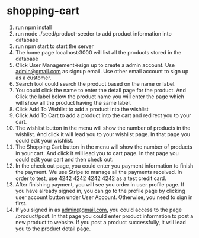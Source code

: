 # shopping-cart
1.	run npm install 
2.	run node ./seed/product-seeder to add product information into database
3.	run npm start to start the server
4.	The home page localhost:3000 will list all the products stored in the database
5.	Click User Management->sign up to create a admin account. Use admin@gmail.com as signup email. Use other email account to sign up as  a customer.
6.	Search tool could search the product based on the name or label.
7.	You could click the name to enter the detail page for the product. And Click the label below the product name you will enter the page which will show all the product having the same label.
8.	Click Add To Wishlist to add a product into the wishlist
9.	Click Add To Cart to add a product into the cart and redirect you to your cart. 
10.	The wishlist button in the menu will show the number of products in the wishlist. And click it will lead you to your wishlist page. In that page you could edit your wishlist.
11.	The Shopping Cart button in the menu will show the number of products in your cart. And click it will lead you to cart page. In that page you could edit your cart and then check out.
12.	In the check out page, you could enter you payment information to finish the payment. We use Stripe to manage all the payments received. In order to test, use 4242 4242 4242 4242 as a test credit card.
13.	After finishing payment, you will see you order in user profile page. If you have already signed in, you can go to the profile page by clicking user account button under User Account. Otherwise, you need to sign in first.
14.	If you signed in as admin@gmail.com, you could access to the page /product/post. In that page you could enter product information to post a new product to website. If you post a product successfully, it will lead you to the product detail page. 
